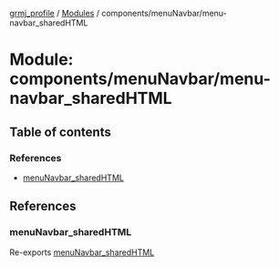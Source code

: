 [grmj_profile](../README.md) / [Modules](../modules.md) / components/menuNavbar/menu-navbar\_sharedHTML

# Module: components/menuNavbar/menu-navbar\_sharedHTML

## Table of contents

### References

- [menuNavbar\_sharedHTML](components_menuNavbar_menu_navbar_sharedHTML.md#menunavbar_sharedhtml)

## References

### menuNavbar\_sharedHTML

Re-exports [menuNavbar_sharedHTML](../interfaces/interfaces_interfaces.menuNavbar_sharedHTML.md)
